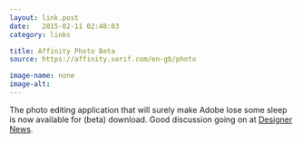 ```yaml
---
layout: link.post
date:   2015-02-11 02:48:03
category: links

title: Affinity Photo Beta
source: https://affinity.serif.com/en-gb/photo

image-name: none 
image-alt:
---
```


The photo editing application that will surely make Adobe lose some sleep is now available for (beta) download. Good discussion going on at [Designer News](https://news.layervault.com/stories/43817-affinity-photo--professional-image-editing-software-for-mac).